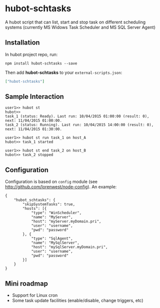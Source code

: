 # hubot-schtasks

A hubot script that can list, start and stop task on different scheduling systems (currently MS Widows Task Scheduler and MS SQL Server Agent)

## Installation

In hubot project repo, run:

`npm install hubot-schtasks --save`

Then add **hubot-schtasks** to your `external-scripts.json`:

```json
["hubot-schtasks"]
```

## Sample Interaction

```
user1>> hubot st
hubot>> 
task_1 (status: Ready). Last run: 10/04/2015 01:00:00 (result: 0), next: 11/04/2015 01:00:00.
task_2 (status: Running). Last run: 10/04/2015 14:00:00 (result: 0), next: 11/04/2015 01:30:00.
```

```
user1>> hubot st run task_1 on host_A
hubot>> task_1 started
```

```
user1>> hubot st end task_2 on host_B
hubot>> task_2 stopped
```

## Configuration

Configuration is based on `config` module (see http://github.com/lorenwest/node-config). An example: 
```
{
    "hubot_schtasks": {
        "skipSystemTasks": true,
        "hosts": [{
            "type": "WinScheduler",
            "name": "MyServer",
            "host": "myServer.myDomain.pri",
            "user": "username",
            "pwd": "password"
        }, {
            "type": "SqlAgent",
            "name": "MySqlServer",
            "host": "mySqlServer.myDomain.pri",
            "user": "username",
            "pwd": "password"
        }]
    }
}
```

## Mini roadmap
- Support for Linux cron
- Some task update facilities (enable/disable, change triggers, etc)
